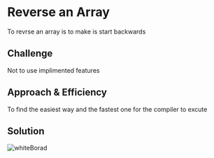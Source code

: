 # Reverse an Array
To revrse an array is to make is start backwards

## Challenge
Not to use implimented features
## Approach & Efficiency
To find the easiest way and the fastest one for the compiler to excute
## Solution
![whiteBorad](./assets/array-reverse.PNG)